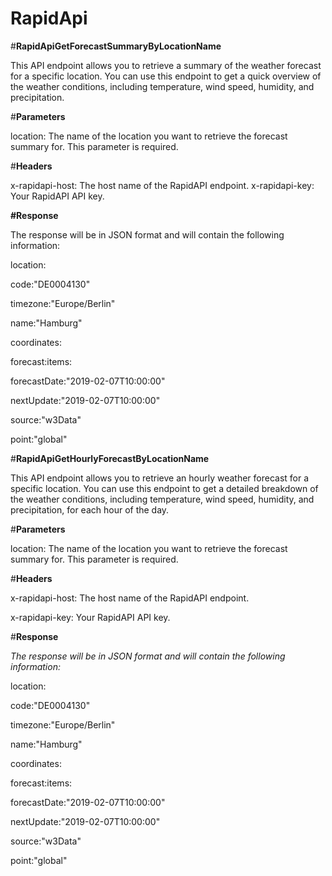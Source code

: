 # RapidApi
#**RapidApiGetForecastSummaryByLocationName**

This API endpoint allows you to retrieve a summary of the weather forecast for a specific location. You can use this endpoint to get a quick overview of the weather conditions, including temperature, wind speed, humidity, and precipitation.

#**Parameters**

location: The name of the location you want to retrieve the forecast summary for. This parameter is required.

#**Headers**

x-rapidapi-host: The host name of the RapidAPI endpoint.
x-rapidapi-key: Your RapidAPI API key.

**#Response**

The response will be in JSON format and will contain the following information:

location:

code:"DE0004130"

timezone:"Europe/Berlin"

name:"Hamburg"

coordinates:

forecast:items:

forecastDate:"2019-02-07T10:00:00"

nextUpdate:"2019-02-07T10:00:00"

source:"w3Data"

point:"global"

#**RapidApiGetHourlyForecastByLocationName**

This API endpoint allows you to retrieve an hourly weather forecast for a specific location. You can use this endpoint to get a detailed breakdown of the weather conditions, including temperature, wind speed, humidity, and precipitation, for each hour of the day.

#**Parameters**

location: The name of the location you want to retrieve the forecast summary for. This parameter is required.

#**Headers**

x-rapidapi-host: The host name of the RapidAPI endpoint.

x-rapidapi-key: Your RapidAPI API key.

#**Response**

*The response will be in JSON format and will contain the following information:*

location:

code:"DE0004130"

timezone:"Europe/Berlin"

name:"Hamburg"

coordinates:

forecast:items:

forecastDate:"2019-02-07T10:00:00"

nextUpdate:"2019-02-07T10:00:00"

source:"w3Data"

point:"global"

